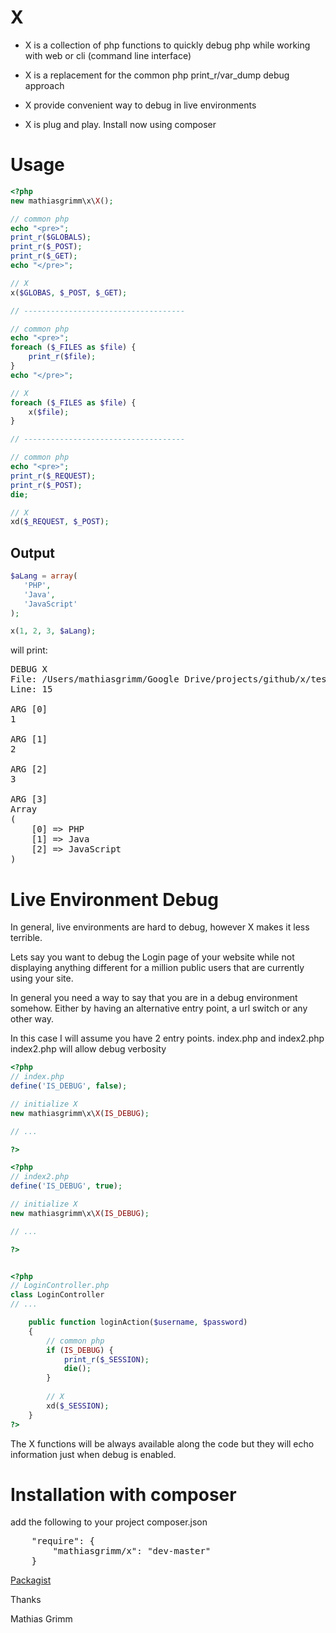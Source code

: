 X
=
* X is a collection of php functions to quickly debug php while working with web or cli (command line interface)

* X is a replacement for the common php print_r/var_dump debug approach

* X provide convenient way to debug in live environments

* X is plug and play. Install now using composer


Usage
=====
```php
<?php
new mathiasgrimm\x\X();

// common php
echo "<pre>";
print_r($GLOBALS);
print_r($_POST);
print_r($_GET);
echo "</pre>";

// X
x($GLOBAS, $_POST, $_GET);

// ------------------------------------

// common php
echo "<pre>";
foreach ($_FILES as $file) {
    print_r($file);
}
echo "</pre>";

// X
foreach ($_FILES as $file) {
    x($file);
}

// ------------------------------------

// common php
echo "<pre>";
print_r($_REQUEST);
print_r($_POST);
die;

// X
xd($_REQUEST, $_POST);

```

Output
-------
```php
$aLang = array(
   'PHP',
   'Java',
   'JavaScript'
);

x(1, 2, 3, $aLang);

```

will print:

<pre>
DEBUG X
File: /Users/mathiasgrimm/Google Drive/projects/github/x/test/XTest.php
Line: 15

ARG [0]
1

ARG [1]
2

ARG [2]
3

ARG [3]
Array
(
    [0] => PHP
    [1] => Java
    [2] => JavaScript
)
</pre>


Live Environment Debug 
======================
In general, live environments are hard to debug, however X makes it less terrible.

Lets say you want to debug the Login page of your website while not displaying anything different for a million public users
that are currently using your site.

In general you need a way to say that you are in a debug environment somehow. Either by having an alternative entry point, a url switch or any other way.

In this case I will assume you have 2 entry points. index.php and index2.php
index2.php will allow debug verbosity


```php
<?php
// index.php
define('IS_DEBUG', false);

// initialize X
new mathiasgrimm\x\X(IS_DEBUG);

// ...

?>

<?php
// index2.php
define('IS_DEBUG', true);

// initialize X
new mathiasgrimm\x\X(IS_DEBUG);

// ...

?>


<?php
// LoginController.php
class LoginController
// ...

    public function loginAction($username, $password)
    {
        // common php
        if (IS_DEBUG) {
            print_r($_SESSION);
            die();
        }
        
        // X
        xd($_SESSION);
    }
?>
```

The X functions will be always available along the code but they will echo information just when debug is enabled.

Installation with composer
==========================

add the following to your project composer.json

<pre>
	"require": {
        "mathiasgrimm/x": "dev-master"
    }
</pre>

[Packagist](https://packagist.org/packages/mathiasgrimm/x)


Thanks

Mathias Grimm